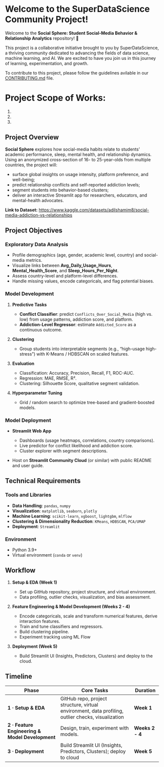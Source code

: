 # Welcome to the SuperDataScience Community Project!
Welcome to the **Social Sphere: Student Social-Media Behavior & Relationship Analytics** repository! 🎉

This project is a collaborative initiative brought to you by SuperDataScience, a thriving community dedicated to advancing the fields of data science, machine learning, and AI. We are excited to have you join us in this journey of learning, experimentation, and growth.

To contribute to this project, please follow the guidelines avilable in our [CONTRIBUTING.md](CONTRIBUTING.md) file.

# Project Scope of Works:
1.
2.
3.

## Project Overview
**Social Sphere** explores how social-media habits relate to students’ academic performance, sleep, mental health, and relationship dynamics. Using an anonymized cross-section of 16- to 25-year-olds from multiple countries, the project will:

- surface global insights on usage intensity, platform preference, and well-being;
- predict relationship conflicts and self-reported addiction levels;
- segment students into behavior-based clusters;
- deliver an interactive Streamlit app for researchers, educators, and mental-health advocates.

**Link to Dataset:** https://www.kaggle.com/datasets/adilshamim8/social-media-addiction-vs-relationships

## Project Objectives
### Exploratory Data Analysis
- Profile demographics (age, gender, academic level, country) and social-media metrics.
- Visualize links between **Avg_Daily_Usage_Hours**, **Mental_Health_Score**, and **Sleep_Hours_Per_Night**.
- Assess country-level and platform-level differences.
- Handle missing values, encode categoricals, and flag potential biases.

### Model Development
1. **Predictive Tasks**
    - **Conflict Classifier**: predict `Conflicts_Over_Social_Media` (high vs. low) from usage patterns, addiction score, and platform.
    - **Addiction-Level Regressor**: estimate `Addicted_Score` as a continuous outcome.

2. **Clustering**
    - Group students into interpretable segments (e.g., “high-usage high-stress”) with K-Means / HDBSCAN on scaled features.

3. **Evaluation**
    - Classification: Accuracy, Precision, Recall, F1, ROC-AUC.
    - Regression: MAE, RMSE, R².
    - Clustering: Silhouette Score, qualitative segment validation.

4. **Hyperparameter Tuning**
    - Grid / random search to optimize tree-based and gradient-boosted models.


### Model Deployment
- **Streamlit Web App**
    - Dashboards (usage heatmaps, correlations, country comparisons).
    - Live predictor for conflict likelihood and addiction score.
    - Cluster explorer with segment descriptions.

- Host on **Streamlit Community Cloud** (or similar) with public README and user guide.

## Technical Requirements
### Tools and Libraries
- **Data Handling**: `pandas`, `numpy`
- **Visualization**: `matplotlib`, `seaborn`, `plotly`
- **Machine Learning**: `scikit-learn`, `xgboost`, `lightgbm`, `mlflow`
- **Clustering & Dimensionality Reduction**: `KMeans`, `HDBSCAN`, `PCA/UMAP`
- **Deployment**: `Streamlit`
### Environment
- Python 3.9+
- Virtual environment (`conda` or `venv`)


## Workflow

1. **Setup & EDA (Week 1)**
    - Set up GitHub repository, project structure, and virtual environment.
    - Data profiling, outlier checks, visualization, and bias assessment.

2. **Feature Engineering & Model Development (Weeks 2 - 4)**
    - Encode categoricals, scale and transform numerical features, derive interaction features.
    - Train and tune classifiers and regressors.
    - Build clustering pipeline.
    - Experiment tracking using ML Flow

3. **Deployment (Week 5)**
    - Build Streamlit UI (Insights, Predictors, Clusters) and deploy to the cloud.

## Timeline

| Phase                                           | Core Tasks                                                                                               | Duration        |
| ----------------------------------------------- | -------------------------------------------------------------------------------------------------------- | --------------- |
| **1 · Setup & EDA**                             | GitHub repo, project structure, virtual environment, data profiling, outlier checks, visualization       | **Week 1**      |
| **2 · Feature Engineering & Model Development** | Design, train, experiment with models.                                                                   | **Weeks 2 - 4** |
| **3 · Deployment**                              | Build Streamlit UI (Insights, Predictors, Clusters); deploy to cloud                                     | **Week 5**      |

